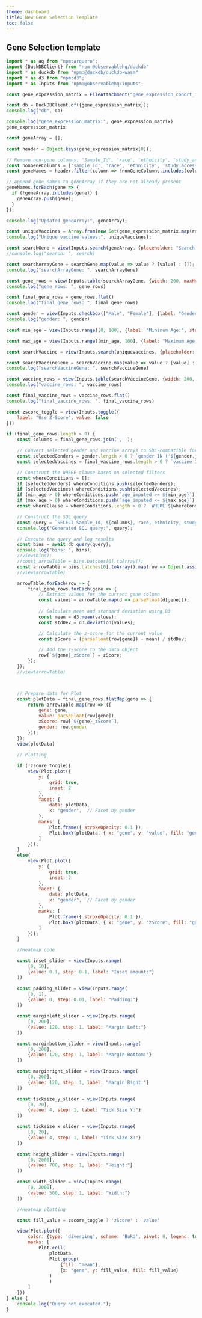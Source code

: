 ```yaml
---
theme: dashboard
title: New Gene Selection Template
toc: false
---
```


## Gene Selection template
```js
import * as aq from "npm:arquero";
import {DuckDBClient} from "npm:@observablehq/duckdb"
import * as duckdb from "npm:@duckdb/duckdb-wasm"
import * as d3 from "npm:d3";
import * as Inputs from "npm:@observablehq/inputs";
```
```js
const gene_expression_matrix = FileAttachment("gene_expression_cohort_info_sub.csv").csv()
```


```js
const db = DuckDBClient.of({gene_expression_matrix});
console.log("db", db)
```


```js
console.log("gene_expression_matrix:", gene_expression_matrix)
gene_expression_matrix
```

```js
const geneArray = [];

const header = Object.keys(gene_expression_matrix[0]);

// Remove non-gene columns: 'Sample_Id', 'race', 'ethnicity', 'study_accession', 'vaccine', 'gender'
const nonGeneColumns = ['sample_id', 'race', 'ethnicity', 'study_accession', 'vaccine', 'gender', 'age_imputed'];
const geneNames = header.filter(column => !nonGeneColumns.includes(column));

// Append gene names to geneArray if they are not already present
geneNames.forEach(gene => {
  if (!geneArray.includes(gene)) {
    geneArray.push(gene);
  }
});

console.log("Updated geneArray:", geneArray);
```

```js
const uniqueVaccines = Array.from(new Set(gene_expression_matrix.map(row => row.vaccine)));
console.log("Unique vaccine values:", uniqueVaccines);
```

```js
const searchGene = view(Inputs.search(geneArray, {placeholder: "Search gene_name"}))
//console.log("search: ", search)
```

```js
const searchArrayGene = searchGene.map(value => value ? [value] : []);
console.log("searchArrayGene: ", searchArrayGene)
```

```js
const gene_rows = view(Inputs.table(searchArrayGene, {width: 200, maxHeight: 200, required: false}))
console.log("gene_rows: ", gene_rows)
```

```js
const final_gene_rows = gene_rows.flat()
console.log("final_gene_rows: ", final_gene_rows)
```

<!-- ```js
final_gene_rows
``` -->

```js
const gender = view(Inputs.checkbox(["Male", "Female"], {label: "Gender"}));
console.log("gender: ", gender)
```

<!-- ```js
gender
``` -->

```js
const min_age = view(Inputs.range([0, 100], {label: "Minimum Age:", step: 1, value: 0}));
```

```js
const max_age = view(Inputs.range([min_age, 100], {label: "Maximum Age:", step: 1, value: min_age}));
```

```js
const searchVaccine = view(Inputs.search(uniqueVaccines, {placeholder: "Search vaccine"}))
```

```js
const searchVaccineGene = searchVaccine.map(value => value ? [value] : []);
console.log("searchVaccineGene: ", searchVaccineGene)
```

```js
const vaccine_rows = view(Inputs.table(searchVaccineGene, {width: 200, maxHeight: 200, required: false}))
console.log("vaccine_rows: ", vaccine_rows)
```

```js
const final_vaccine_rows = vaccine_rows.flat()
console.log("final_vaccine_rows: ", final_vaccine_rows)
```

<!-- ```js
final_vaccine_rows
``` -->

<!-- ```js
const to_plot = view(Inputs.radio(["value", "z_score"], {label: "Choose data to view", value: "value"}))
``` -->

```js
const zscore_toggle = view(Inputs.toggle({
    label: "Use Z-Score", value: false
}))
```

<!-- ```js
to_plot
``` -->


```js
if (final_gene_rows.length > 0) {
    const columns = final_gene_rows.join(', ');

    // Convert selected gender and vaccine arrays to SQL-compatible format
    const selectedGenders = gender.length > 0 ? `gender IN ('${gender.join("', '")}')` : '';
    const selectedVaccines = final_vaccine_rows.length > 0 ? `vaccine IN ('${final_vaccine_rows.join("', '")}')` : '';

    // Construct the WHERE clause based on selected filters
    const whereConditions = [];
    if (selectedGenders) whereConditions.push(selectedGenders);
    if (selectedVaccines) whereConditions.push(selectedVaccines);
    if (min_age > 0) whereConditions.push(`age_imputed >= ${min_age}`);
    if (max_age > 0) whereConditions.push(`age_imputed <= ${max_age}`);
    const whereClause = whereConditions.length > 0 ? `WHERE ${whereConditions.join(' AND ')}` : '';

    // Construct the SQL query
    const query = `SELECT Sample_Id, ${columns}, race, ethnicity, study_accession, vaccine, gender, age_imputed FROM gene_expression_matrix ${whereClause}`;
    console.log("Generated SQL query:", query);

    // Execute the query and log results
    const bins = await db.query(query);
    console.log("bins: ", bins);
    //view(bins);
    //const arrowTable = bins.batches[0].toArray();
    const arrowTable = bins.batches[0].toArray().map(row => Object.assign({}, row));
    //view(arrowTable)

    arrowTable.forEach(row => {
        final_gene_rows.forEach(gene => {
            // Extract values for the current gene column
            const values = arrowTable.map(d => parseFloat(d[gene]));
            
            // Calculate mean and standard deviation using D3
            const mean = d3.mean(values);
            const stdDev = d3.deviation(values);

            // Calculate the z-score for the current value
            const zScore = (parseFloat(row[gene]) - mean) / stdDev;

            // Add the z-score to the data object
            row[`${gene}_zScore`] = zScore;
        });
    });
    //view(arrowTable)



    // Prepare data for Plot
    const plotData = final_gene_rows.flatMap(gene => {
        return arrowTable.map(row => ({
            gene: gene,
            value: parseFloat(row[gene]),
            zScore: row[`${gene}_zScore`],
            gender: row.gender
        }));
    });
    view(plotData)

    // Plotting
    
    if (!zscore_toggle){
        view(Plot.plot({
            y: {
                grid: true,
                inset: 2
            },
            facet: {
                data: plotData,
                x: "gender",  // Facet by gender
            },
            marks: [
                Plot.frame({ strokeOpacity: 0.1 }),
                Plot.boxY(plotData, { x: "gene", y: "value", fill: "gender", tip: true })
            ]
        }));
    }
    else{
        view(Plot.plot({
            y: {
                grid: true,
                inset: 2
            },
            facet: {
                data: plotData,
                x: "gender",  // Facet by gender
            },
            marks: [
                Plot.frame({ strokeOpacity: 0.1 }),
                Plot.boxY(plotData, { x: "gene", y: "zScore", fill: "gender", tip: true })
            ]
        }));
    }

    //Heatmap code

    const inset_slider = view(Inputs.range(
        [0, 10], 
        {value: 0.1, step: 0.1, label: "Inset amount:"}
    ))

    const padding_slider = view(Inputs.range(
        [0, 1],
        {value: 0, step: 0.01, label: "Padding:"}
    ))

    const marginleft_slider = view(Inputs.range(
        [0, 200],
        {value: 120, step: 1, label: "Margin Left:"}
    ))

    const marginbottom_slider = view(Inputs.range(
        [0, 200],
        {value: 120, step: 1, label: "Margin Bottom:"}
    ))

    const marginright_slider = view(Inputs.range(
        [0, 200],
        {value: 120, step: 1, label: "Margin Right:"}
    ))

    const ticksize_y_slider = view(Inputs.range(
        [0, 20],
        {value: 4, step: 1, label: "Tick Size Y:"}
    ))

    const ticksize_x_slider = view(Inputs.range(
        [0, 20],
        {value: 4, step: 1, label: "Tick Size X:"}
    ))

    const height_slider = view(Inputs.range(
        [0, 2000],
        {value: 700, step: 1, label: "Height:"}
    ))

    const width_slider = view(Inputs.range(
        [0, 2000],
        {value: 500, step: 1, label: "Width:"}
    ))

    //Heatmap plotting

    const fill_value = zscore_toggle ? 'zScore' : 'value'

    view(Plot.plot({
        color: {type: 'diverging', scheme: 'BuRd', pivot: 0, legend: true},
        marks: [
            Plot.cell(
                plotData,
                Plot.group(
                    {fill: "mean"},
                    {x: "gene", y: fill_value, fill: fill_value}
                )
                )
        ]
    }))
} else {
    console.log("Query not executed.");
}
```



<!-- 
view(Plot.plot({
        padding: padding_slider,
        marginBottom: marginbottom_slider, 
        marginLeft: marginleft_slider,
        marginRight: marginright_slider,
        height: height_slider,
        width: width_slider,
        x: {
            axis: 'bottom', label: null, tickRotate: 45, tickSize: ticksize_x_slider
        },
        y: {axis: 'left', label: null, tickSize: ticksize_y_slider},
        color: {type: 'diverging', scheme: 'BuRd', pivot: 0, legend: true},
        marks: [
            Plot.cell(
                plotData,
                Plot.group(
                    {fill: "median"},
                    {x: fill_value, y: (d) => d.gene, fill: fill_value, inset: inset_slider}
                )
                )
            //Plot.frame(),
            Plot.cell(
                plotData,
                {
                    x: fill_value, y: "gene", 
                    inset: inset_slider
                }
            )
        ]
    })) -->

<!-- ```js
const heatmap = vl.markRect({tooltip: {"content": "barplt_df"}, clip: true})
  .data(plotData)
  .encode(
    vl.y().fieldN("value"),
    vl.x().fieldO("gene"),
    vl.color().average("Fold_Exp_Day_28_30").scale({ scheme: "plasma", reverse: true }),
    // vl.size().average("precip")
  )
  .width(400)
  .render()
``` -->

<!-- 
```js
fill_value = zscore_toggle ? 'zscore' : 'log2FoldChange'
fill_label = zscore_toggle ? 'Z-score' : 'Log2FoldChange'

Plot.plot({
    padding: padding_slider,
    marginBottom: marginbottom_slider, 
    marginLeft: marginleft_slider,
    marginRight: marginright_slider,
    height: height_slider,
    width: width_slider,
    x: {
        axis: 'bottom', label: null, tickRotate: 45, tickSize: ticksize_x_slider, 
        domain: x_labels
    },
    y: {axis: 'left', label: null, tickSize: ticksize_y_slider},
    color: {type: 'diverging', scheme: 'BuRd', pivot: 0, legend: true, label: fill_label},
    marks: [
        Plot.frame(),
        Plot.cell(
            dt_hm,
            {
                x: 'obs_name', y: 'gene', 
                fill: fill_value, 
                inset: inset_slider
            }
        )
    ]
})
```
 -->




<!-- 
```js
const inset_slider = view(Inputs.range(
    [0, 10], 
    {value: 0.1, step: 0.1, label: "Inset amount:"}
))
```

```js
const padding_slider = view(Inputs.range(
    [0, 1],
    {value: 0, step: 0.01, label: "Padding:"}
))
```

```js
const marginleft_slider = view(Inputs.range(
    [0, 200],
    {value: 120, step: 1, label: "Margin Left:"}
))
```

```js
const marginbottom_slider = view(Inputs.range(
    [0, 200],
    {value: 120, step: 1, label: "Margin Bottom:"}
))
```

```js
const marginright_slider = view(Inputs.range(
    [0, 200],
    {value: 120, step: 1, label: "Margin Right:"}
))
```

```js
const ticksize_y_slider = view(Inputs.range(
    [0, 20],
    {value: 4, step: 1, label: "Tick Size Y:"}
))
```


```js
const ticksize_x_slider = view(Inputs.range(
    [0, 20],
    {value: 4, step: 1, label: "Tick Size X:"}
))
```

```js
const height_slider = view(Inputs.range(
    [0, 2000],
    {value: 700, step: 1, label: "Height:"}
))
```

```js
const width_slider = view(Inputs.range(
    [0, 2000],
    {value: 500, step: 1, label: "Width:"}
))
``` -->